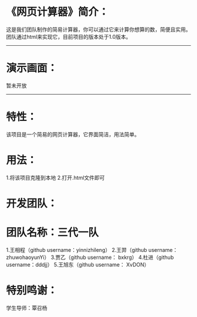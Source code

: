 # 《网页计算器》简介：
这是我们团队制作的简易计算器，你可以通过它来计算你想算的数，简便且实用。
团队通过html来实现它，目前项目的版本处于1.0版本。
***
# 演示画面：

暂未开放

***
# 特性：
 该项目是一个简易的网页计算器，它界面简洁，用法简单。
 
# 用法：
 1.将该项目克隆到本地
 2.打开.html文件即可
 
# 开发团队：
# 团队名称：三代一队
1.王相程（github username：yinnizhileng）
2.王羿（github username：zhuwohaoyunYi）
3.贾乙（github username： bxkrg）
4.杜进（github username：dddjj）
5.王旭东（github username： XvDON）

# 特别鸣谢：
学生导师：覃召杨

